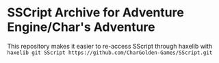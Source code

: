 # SSCript Archive for Adventure Engine/Char's Adventure

This repository makes it easier to re-access SScript through haxelib with `haxelib git SScript https://github.com/CharGolden-Games/SScript.git`
